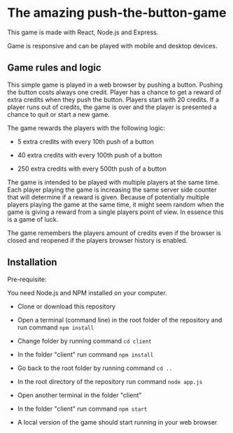 # The amazing push-the-button-game

This game is made with React, Node.js and Express.

Game is responsive and can be played with mobile and desktop devices.

## Game rules and logic
This simple game is played in a web browser by pushing a button.
Pushing the button costs always one credit. Player has a chance to get a 
reward of extra credits when they push the button. Players start with 20
credits. If a player runs out of credits, the game is over and the
player is presented a chance to quit or start a new game.

The game rewards the players with the following logic:

- 5 extra credits with every 10th push of a button

- 40 extra credits with every 100th push of a button

- 250 extra credits with every 500th push of a button

The game is intended to be played with multiple players at the same time. Each player playing 
the game is increasing the same server side counter that will determine if a reward is given.
Because of potentially multiple players playing the game at the same time, it might seem random 
when the game is giving a reward from a single players point of view. In essence this is a game
of luck.

The game remembers the players amount of credits even if the browser is closed and reopened 
if the players browser history is enabled.

## Installation

Pre-requisite:

You need Node.js and NPM installed on your computer.

- Clone or download this repository

- Open a terminal (command line) in the root folder of the repository and run command `npm install`

- Change folder by running command `cd client`

- In the folder "client" run command `npm install`

- Go back to the root folder by running command `cd ..`

- In the root directory of the repository run command `node app.js`

- Open another terminal in the folder "client"

- In the folder "client" run command `npm start`

- A local version of the game should start running in your web browser

